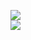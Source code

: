 [![](https://img.shields.io/badge/Made%20With-Github%20Spray-lightgrey.svg?style=for-the-badge&logo=github)](https://github.com/Annihil/github-spray#24755)  
[![](https://i.imgur.com/2DrTn0Z.gif)](https://github.com/Annihil/github-spray)